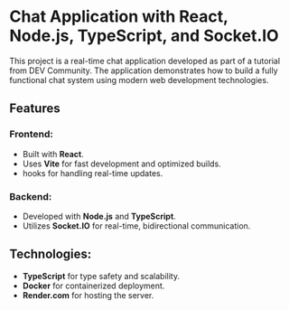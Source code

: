# Chat Application with React, Node.js, TypeScript, and Socket.IO

This project is a real-time chat application developed as part of a tutorial from DEV Community. The application demonstrates how to build a fully functional chat system using modern web development technologies.

## Features

### Frontend:
- Built with **React**.
- Uses **Vite** for fast development and optimized builds.
- hooks for handling real-time updates.

### Backend:
- Developed with **Node.js** and **TypeScript**.
- Utilizes **Socket.IO** for real-time, bidirectional communication.

## Technologies:
- **TypeScript** for type safety and scalability.
- **Docker** for containerized deployment.
- **Render.com** for hosting the server.


